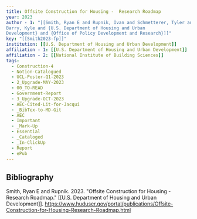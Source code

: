 ```yaml
---
title: Offsite Construction for Housing -  Research Roadmap
year: 2023
author - 1: "[[Smith, Ryan E and Rupnik, Ivan and Schmetterer, Tyler and
Barry, Kyle and {U.S. Department of Housing and Urban
Development} and {Office of Policy Development and Research}]]"
key: "[[Smith2023-fp]]"
institution: [[U.S. Department of Housing and Urban Development]]
affiliation - 1: [[U.S. Department of Housing and Urban Development]]
affiliation - 2: [[National Institute of Building Sciences]]
tags:
  - Construction-4
  - Notion-Catalogued
  - UCL-Poster-Q1-2023
  - 2_Upgrade-MAY-2023
  - 00_TO-READ
  - Government-Report
  - 3_Upgrade-OCT-2023
  - AEC-Cited-Lit-for-Jacqui
  - _BibTex-to-MD-Git
  - AEC
  - Important
  - _Mark-Up
  - Essential
  - _Cataloged
  - _In-ClickUp
  - Report
  - ePub
---
```


## Bibliography
Smith, Ryan E and Rupnik. 2023. "Offsite Construction for Housing -  Research Roadmap." [[U.S. Department of Housing and Urban Development]]. https://www.huduser.gov/portal/publications/Offsite-Construction-for-Housing-Research-Roadmap.html